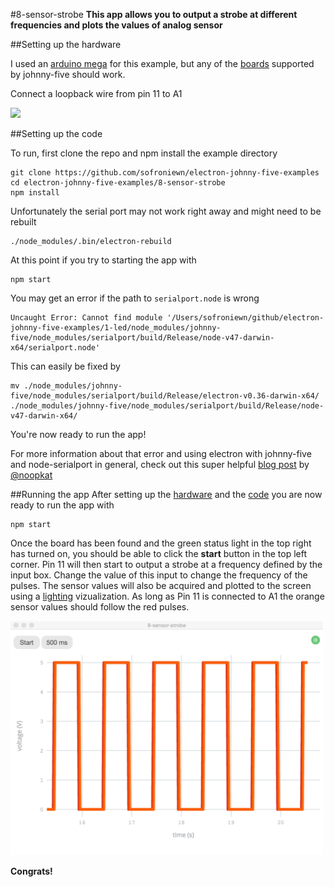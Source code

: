 #8-sensor-strobe
**This app allows you to output a strobe at different frequencies and plots the values of analog sensor**

##Setting up the hardware

I used an [arduino mega](https://www.arduino.cc/en/Main/ArduinoBoardMega2560) for this example, but any of the [boards](http://johnny-five.io/platform-support/) supported by johnny-five should work.

Connect a loopback wire from pin 11 to A1

<img src="./app/icons/servo.png" width="500">

##Setting up the code


To run, first clone the repo and npm install the example directory

```
git clone https://github.com/sofroniewn/electron-johnny-five-examples
cd electron-johnny-five-examples/8-sensor-strobe
npm install
```

Unfortunately the serial port may not work right away and might need to be rebuilt

```
./node_modules/.bin/electron-rebuild
```

At this point if you try to starting the app with

```
npm start
```
You may get an error if the path to <code>serialport.node</code> is wrong

```
Uncaught Error: Cannot find module '/Users/sofroniewn/github/electron-johnny-five-examples/1-led/node_modules/johnny-five/node_modules/serialport/build/Release/node-v47-darwin-x64/serialport.node'
```

This can easily be fixed by

```
mv ./node_modules/johnny-five/node_modules/serialport/build/Release/electron-v0.36-darwin-x64/ ./node_modules/johnny-five/node_modules/serialport/build/Release/node-v47-darwin-x64/
```

You're now ready to run the app!

For more information about that error and using electron with johnny-five and node-serialport in general, check out this super helpful [blog post](http://meow.noopkat.com/using-node-serialport-in-an-electron-app/) by [@noopkat](https://github.com/noopkat)

##Running the app
After setting up the [hardware](https://github.com/sofroniewn/electron-johnny-five-examples/tree/master/8-sensor-strobe#setting-up-the-hardware) and the [code](https://github.com/sofroniewn/electron-johnny-five-examples/tree/master/8-sensor-strobe#setting-up-the-code) you are now ready to run the app with 

```
npm start
```

Once the board has been found and the green status light in the top right has turned on, you should be able to click the **start** button in the top left corner. Pin 11 will then start to output a strobe at a frequency defined by the input box. Change the value of this input to change the frequency of the pulses. The sensor values will also be acquired and plotted to the screen using a [lighting](http://lightning-viz.org/) vizualization. As long as Pin 11 is connected to A1 the orange sensor values should follow the red pulses.

<img src="../assets/8-sensor-strobe.png" width="500">

**Congrats!**
